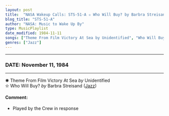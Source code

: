 ```yaml
---
layout: post
title:  "NASA Wakeup Calls: STS-51-A ✫ Who Will Buy? by Barbra Streisand ✦ November 11, 1984"
blog_title: "STS-51-A"
author: "NASA: Music to Wake Up By"
type: MusicPlaylist
date_modified: 1984-11-11
songs: ["Theme From Film Victory At Sea by Unidentified", "Who Will Buy? by Barbra Streisand"]
genres: ["Jazz"]
---
```


----
### DATE: November 11, 1984
----
✺ Theme From Film Victory At Sea *by* Unidentified    &nbsp;<br />
✫ Who Will Buy? *by* Barbra Streisand ([Jazz](https://www.discogs.com/genre/Jazz)) <a target="blank_" href="https://www.discogs.com/Barbra-Streisand-Who-Will-Buy/master/851856">
    <i class="fas fa-compact-disc"
       title="Discogs entry for this song"
       alt="Discogs entry for this song"
       style="font-size: 1.1em;"></i></a>
    

#### Comment:
* Played by the Crew in response



<br/>
<center>
	<a target="_blank"
	   href="https://twitter.com/intent/tweet?hashtags=Space,NASA,Playlist,NASAWakeupCalls,SpaceProgram&text=🚀 {{ page.author}}, '{{ page.songs.first }}' {{ page.title }}, {{ site.url }}{{ page.url }}&via=nasawakeupcalls"><i class="fab fa-twitter" title="Tweet this page" alt="Tweet this page" style="font-size: 1.3em;"></i></a>
	&nbsp; 	<i class="fas fa-user-astronaut" style="font-size: 1.5em;"></i> &nbsp;
    <a id="custom_amazon_link"
       type="amzn" search="#"
       category="popular music">
    <i class="fab fa-amazon" style="font-size: 1.3em;"></i></a>
</center>

<!-- Randomly resolve an individual entry from a song array -->
<script src="/assets/javascript/seedrandom.min.js"></script>
<script>
  var wake_me_up = ["Theme From Film Victory At Sea by Unidentified", "Who Will Buy? by Barbra Streisand"];
  var prng = new Math.seedrandom();
  function randomSong() {
    song = wake_me_up[Math.floor(Math.random() * wake_me_up.length)];
    var amazon_link = document.getElementById("custom_amazon_link");
    amazon_link.setAttribute("search", song);
  }
  window.onload = randomSong();
</script>
